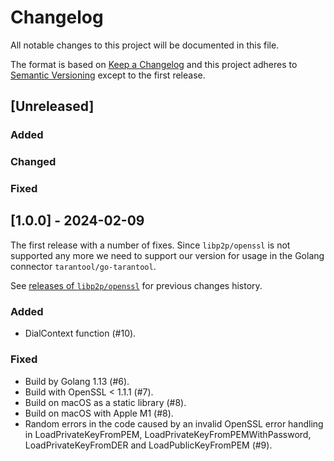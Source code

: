 # Changelog

All notable changes to this project will be documented in this file.

The format is based on [Keep a Changelog](https://keepachangelog.com/en/1.0.0/)
and this project adheres to [Semantic
Versioning](http://semver.org/spec/v2.0.0.html) except to the first release.


## [Unreleased]

### Added

### Changed

### Fixed

## [1.0.0] - 2024-02-09

The first release with a number of fixes. Since `libp2p/openssl` is not
supported any more we need to support our version for usage in the Golang
connector `tarantool/go-tarantool`.

See [releases of `libp2p/openssl`](https://github.com/libp2p/go-openssl/releases)
for previous changes history.

### Added

- DialContext function (#10).

### Fixed

- Build by Golang 1.13 (#6).
- Build with OpenSSL < 1.1.1 (#7).
- Build on macOS as a static library (#8).
- Build on macOS with Apple M1 (#8).
- Random errors in the code caused by an invalid OpenSSL error handling in
  LoadPrivateKeyFromPEM, LoadPrivateKeyFromPEMWithPassword,
  LoadPrivateKeyFromDER and LoadPublicKeyFromPEM (#9).
